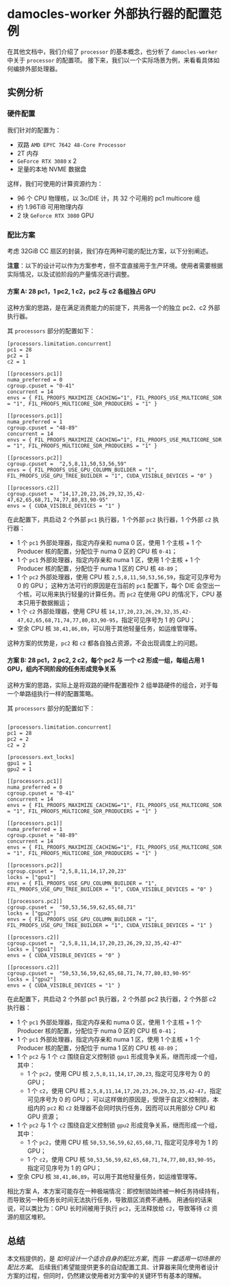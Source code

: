 # damocles-worker 外部执行器的配置范例

在其他文档中，我们介绍了 `processor` 的基本概念，也分析了 `damocles-worker` 中关于 `processor` 的配置项。
接下来，我们以一个实际场景为例，来看看具体如何编排外部处理器。

## 实例分析

### 硬件配置
我们针对的配置为：
- 双路 `AMD EPYC 7642 48-Core Processor`
- 2T 内存
- `GeForce RTX 3080` x 2
- 足量的本地 NVME 数据盘

这样，我们可使用的计算资源约为：
- 96 个 CPU 物理核，以 3c/DIE 计，共 32 个可用的 pc1 multicore 组
- 约 1.96TiB 可用物理内存
- 2 块 `GeForce RTX 3080` GPU

### 配比方案
考虑 32GiB CC 扇区的封装，我们存在两种可能的配比方案，以下分别阐述。

**注意**：以下的设计可以作为方案参考，但不宜直接用于生产环境。使用者需要根据实际情况，以及试验阶段的产量情况进行调整。


#### 方案 A: 28 pc1，1 pc2, 1 c2，pc2 与 c2 各组独占 GPU

这种方案的思路，是在满足消费能力的前提下，共用各一个的独立 pc2、c2 外部执行器。

其 `processors` 部分的配置如下：

```
[processors.limitation.concurrent]
pc1 = 28
pc2 = 1
c2 = 1

[[processors.pc1]]
numa_preferred = 0
cgroup.cpuset = "0-41"
concurrent = 14
envs = { FIL_PROOFS_MAXIMIZE_CACHING="1", FIL_PROOFS_USE_MULTICORE_SDR = "1", FIL_PROOFS_MULTICORE_SDR_PRODUCERS = "1" }

[[processors.pc1]]
numa_preferred = 1
cgroup.cpuset = "48-89"
concurrent = 14
envs = { FIL_PROOFS_MAXIMIZE_CACHING="1", FIL_PROOFS_USE_MULTICORE_SDR = "1", FIL_PROOFS_MULTICORE_SDR_PRODUCERS = "1" }

[[processors.pc2]]
cgroup.cpuset =  "2,5,8,11,50,53,56,59"
envs = { FIL_PROOFS_USE_GPU_COLUMN_BUILDER = "1", FIL_PROOFS_USE_GPU_TREE_BUILDER = "1", CUDA_VISIBLE_DEVICES = "0" }

[[processors.c2]]
cgroup.cpuset =  "14,17,20,23,26,29,32,35,42-47,62,65,68,71,74,77,80,83,90-95"
envs = { CUDA_VISIBLE_DEVICES = "1" }
```

在此配置下，共启动 2 个外部 `pc1` 执行器，1 个外部 `pc2` 执行器，1 个外部 `c2` 执行器：

- 1 个 `pc1` 外部处理器，指定内存亲和 numa 0 区，使用 1 个主核 + 1 个 Producer 核的配置，分配位于 numa 0 区的 CPU 核 `0-41`；
- 1 个 `pc1` 外部处理器，指定内存亲和 numa 1 区，使用 1 个主核 + 1 个 Producer 核的配置，分配位于 numa 1 区的 CPU 核 `48-89`；
- 1 个 `pc2` 外部处理器，使用 CPU 核 `2,5,8,11,50,53,56,59`，指定可见序号为 0 的 GPU；
  这种方法可行的原因是在当前的 `pc1` 配置下，每个 DIE 会空出一个核，可以用来执行轻量的计算任务。而 `pc2` 在使用 GPU 的情况下，CPU 基本只用于数据搬运；
- 1 个 `c2` 外部处理器，使用 CPU 核 `14,17,20,23,26,29,32,35,42-47,62,65,68,71,74,77,80,83,90-95`，指定可见序号为 1 的 GPU；
- 空余 CPU 核 `38,41,86,89`，可以用于其他轻量任务，如运维管理等。

这种方案的优势是，`pc2` 和 `c2` 都各自独占资源，不会出现调度上的问题。


#### 方案 B: 28 pc1，2 pc2, 2 c2，每个 pc2 与 一个 c2 形成一组，每组占用 1 GPU，组内不同阶段的任务形成竞争关系

这种方案的思路，实际上是将双路的硬件配置视作 2 组单路硬件的组合，对于每一个单路组执行一样的配置策略。

其 `processors` 部分的配置如下：

```

[processors.limitation.concurrent]
pc1 = 28
pc2 = 2
c2 = 2

[processors.ext_locks]
gpu1 = 1
gpu2 = 1

[[processors.pc1]]
numa_preferred = 0
cgroup.cpuset = "0-41"
concurrent = 14
envs = { FIL_PROOFS_MAXIMIZE_CACHING="1", FIL_PROOFS_USE_MULTICORE_SDR = "1", FIL_PROOFS_MULTICORE_SDR_PRODUCERS = "1" }

[[processors.pc1]]
numa_preferred = 1
cgroup.cpuset = "48-89"
concurrent = 14
envs = { FIL_PROOFS_MAXIMIZE_CACHING="1", FIL_PROOFS_USE_MULTICORE_SDR = "1", FIL_PROOFS_MULTICORE_SDR_PRODUCERS = "1" }

[[processors.pc2]]
cgroup.cpuset =  "2,5,8,11,14,17,20,23"
locks = ["gpu1"]
envs = { FIL_PROOFS_USE_GPU_COLUMN_BUILDER = "1", FIL_PROOFS_USE_GPU_TREE_BUILDER = "1", CUDA_VISIBLE_DEVICES = "0" }

[[processors.pc2]]
cgroup.cpuset =  "50,53,56,59,62,65,68,71"
locks = ["gpu2"]
envs = { FIL_PROOFS_USE_GPU_COLUMN_BUILDER = "1", FIL_PROOFS_USE_GPU_TREE_BUILDER = "1", CUDA_VISIBLE_DEVICES = "1" }

[[processors.c2]]
cgroup.cpuset =  "2,5,8,11,14,17,20,23,26,29,32,35,42-47"
locks = ["gpu1"]
envs = { CUDA_VISIBLE_DEVICES = "0" }

[[processors.c2]]
cgroup.cpuset =  "50,53,56,59,62,65,68,71,74,77,80,83,90-95"
locks = ["gpu2"]
envs = { CUDA_VISIBLE_DEVICES = "1" }
```

在此配置下，共启动 2 个外部 pc1 执行器，2 个外部 pc2 执行器，2 个外部 c2 执行器：

- 1 个 `pc1` 外部处理器，指定内存亲和 numa 0 区，使用 1 个主核 + 1 个 Producer 核的配置，分配位于 numa 0 区的 CPU 核 `0-41`；
- 1 个 `pc1` 外部处理器，指定内存亲和 numa 1 区，使用 1 个主核 + 1 个 Producer 核的配置，分配位于 numa 1 区的 CPU 核 `48-89`；
- 1 个 `pc2` 与 1 个 `c2` 围绕自定义控制锁 `gpu1` 形成竞争关系，继而形成一个组，其中：
  - 1 个 `pc2`，使用 CPU 核 `2,5,8,11,14,17,20,23`, 指定可见序号为 0 的 GPU；
  - 1 个 `c2`，使用 CPU 核 `2,5,8,11,14,17,20,23,26,29,32,35,42-47`，指定可见序号为 0 的 GPU；
  可以这样做的原因是，受限于自定义控制锁，本组内的 `pc2` 和 `c2` 处理器不会同时执行任务，因而可以共用部分 CPU 和 GPU 资源；
- 1 个 `pc2` 与 1 个 `c2` 围绕自定义控制锁 `gpu2` 形成竞争关系，继而形成一个组，其中：
  - 1 个 `pc2`，使用 CPU 核 `50,53,56,59,62,65,68,71`, 指定可见序号为 1 的 GPU；
  - 1 个 `c2`，使用 CPU 核 `50,53,56,59,62,65,68,71,74,77,80,83,90-95`，指定可见序号为 1 的 GPU；
- 空余 CPU 核 `38,41,86,89`，可以用于其他轻量任务，如运维管理等。

相比方案 A，本方案可能存在一种极端情况：即控制锁始终被一种任务持续持有，而导致另一种任务长时间无法执行任务，导致扇区消费不通畅。
用通俗的话来说，可以类比为：GPU 长时间被用于执行 `pc2`，无法释放给 `c2`，导致等待 `c2` 资源的扇区堆积。

## 总结
本文档提供的，是 *如何设计一个适合自身的配比方案*，而非 *一套适用一切场景的配比方案*。
后续我们希望能提供更多的自动配置工具、计算器来简化使用者设计方案的过程，但同时，仍然建议使用者对方案中的关键环节有基本的理解。
